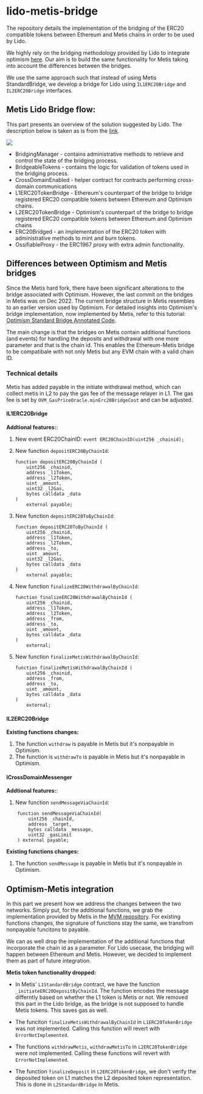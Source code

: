# lido-metis-bridge

The repository details the implementation of the bridging of the ERC20 compatible tokens between Ethereum and Metis chains in order to be 
used by Lido.

We highly rely on the bridging methodology provided by Lido to integrate optimism [here](https://github.com/lidofinance/lido-l2/tree/main/contracts/optimism). 
Our aim is to build the same functionality for Metis taking into account the differences between the bridges.

We use the same approach such that instead of using Metis StandardBridge, we develop a bridge for Lido using `IL1ERC20Bridge` and `IL2ERC20Bridge` interfaces.

## Metis Lido Bridge flow:

This part presents an overview of the solution suggested by Lido. The description below is taken as is from the [link](https://github.com/lidofinance/lido-l2/tree/main/contracts/optimism).

![](https://i.imgur.com/yAF9gbl.png)

* BridgingManager - contains administrative methods to retrieve and control the state of the bridging process.
* BridgeableTokens - contains the logic for validation of tokens used in the bridging process.
* CrossDomainEnabled - helper contract for contracts performing cross-domain communications
* L1ERC20TokenBridge - Ethereum's counterpart of the bridge to bridge registered ERC20 compatible tokens between Ethereum and Optimism chains.
* L2ERC20TokenBridge - Optimism's counterpart of the bridge to bridge registered ERC20 compatible tokens between Ethereum and Optimism chains
* ERC20Bridged - an implementation of the ERC20 token with administrative methods to mint and burn tokens.
* OssifiableProxy - the ERC1967 proxy with extra admin functionality.

## Differences between Optimism and Metis bridges
Since the Metis hard fork, there have been significant alterations to the bridge associated with Optimism. However, the last commit on the bridges in Metis was on Dec 2022. The current bridge structure in Metis resembles to an earlier version used by Optimism. For detailed insights into Optimism's bridge implementation, now implemented by Metis, refer to this tutorial: [Optimism Standard Bridge Annotated Code](https://ethereum.org/en/developers/tutorials/optimism-std-bridge-annotated-code/).

The main change is that the bridges on Metis contain additional functions (and events) for handling the deposits and withdrawal with one more parameter and that is the chain id. This enables the Ethereum-Metis bridge to be compatibale with not only Metis but any EVM chain with a valid chain ID.

### Technical details

Metis has added payable in the initiate withdrawal method, which can collect metis in L2 to pay the gas fee of the message relayer in L1. The gas fee is set by `OVM_GasPriceOracle.minErc20BridgeCost` and can be adjusted.

#### IL1ERC20Bridge
**Addtional features:**:

1. New event ERC20ChainID: `event ERC20ChainID(uint256 _chainid);`

2. New function `depositERC20ByChainId`: 
    ```
    function depositERC20ByChainId (
        uint256 _chainid,
        address _l1Token,
        address _l2Token,
        uint _amount,
        uint32 _l2Gas,
        bytes calldata _data
    )
        external payable;
    ```

3. New function `depositERC20ToByChainId`:
    ```
    function depositERC20ToByChainId (
        uint256 _chainid,
        address _l1Token,
        address _l2Token,
        address _to,
        uint _amount,
        uint32 _l2Gas,
        bytes calldata _data
    )
        external payable;
    ```

4. New function `finalizeERC20WithdrawalByChainId`:
    ```
    function finalizeERC20WithdrawalByChainId (
        uint256 _chainid,
        address _l1Token,
        address _l2Token,
        address _from,
        address _to,
        uint _amount,
        bytes calldata _data
    )
        external;
    ```

5. New function `finalizeMetisWithdrawalByChainId`:
    ```
    function finalizeMetisWithdrawalByChainId (
        uint256 _chainid,
        address _from,
        address _to,
        uint _amount,
        bytes calldata _data
    )
        external;
    ```

<!-- **Breaking changes**: -->

#### IL2ERC20Bridge

**Existing functions changes:**

1. The function `withdraw` is payable in Metis but it's nonpayable in Optimism. 
2. The function is `withdrawTo` is payable in Metis but it's nonpayable in Optimism. 

#### ICrossDomainMessenger

**Addtional features:**:
1. New function `sendMessageViaChainId`:
```
    function sendMessageViaChainId(
        uint256 _chainId,
        address _target,
        bytes calldata _message,
        uint32 _gasLimit
    ) external payable;
```

**Existing functions changes:**
1. The function `sendMessage` is payable in Metis but it's nonpayable in Optimism.

## Optimism-Metis integration
In this part we present how we address the changes between the two networks. Simply put, for the additional functions, we grab the implementation provided by Metis in the [MVM repository](https://github.com/MetisProtocol/mvm/tree/develop/packages/contracts/contracts).
For existing functions changes, the signature of functions stay the same, we transfrom nonpayable funcitons to payable.

We can as well drop the implementation of the additional functions that incorporate the chain id as a parameter. For Lido usecase, the 
bridging will happen between Ethereum and Metis. However, we decided to implement them as part of future integration. 

**Metis token functionality dropped:**
- In Metis' `L1StandardBridge` contract, we have the function `_initiateERC20DepositByChainId`. The function encodes the message differntly based on whether the L1 token is Metis or not. We removed this part in the Lido bridge, as the bridge is not supposed to handle Metis tokens. This saves gas as well. 

- The funciton `finalizeMetisWithdrawalByChainId` in `L1ERC20TokenBridge` was not implemented. Calling this function will revert with `ErrorNotImplemented`. 

- The functions `withdrawMetis`, `withdrawMetisTo` in `L2ERC20TokenBridge` were not implemented. Calling these functions will revert with `ErrorNotImplemented`. 

- The function `finalizeDeposit` in `L2ERC20TokenBridge`, we don't verify the deposited token on L1 matches the L2 deposited token representation. This is done in `L2StandardBridge` in Metis.

